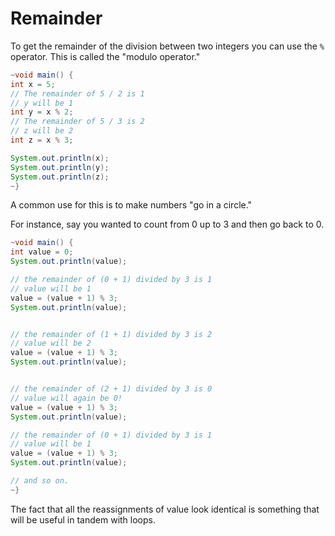 # Remainder

To get the remainder of the division between two integers you can use the `%` operator.
This is called the "modulo operator."

```java
~void main() {
int x = 5;
// The remainder of 5 / 2 is 1
// y will be 1
int y = x % 2;
// The remainder of 5 / 3 is 2
// z will be 2
int z = x % 3;

System.out.println(x);
System.out.println(y);
System.out.println(z);
~}
```

A common use for this is to make numbers "go in a circle."

For instance, say you wanted to count from 0 up to 3 and then go back to 0.

```java
~void main() {
int value = 0;
System.out.println(value);

// the remainder of (0 + 1) divided by 3 is 1
// value will be 1
value = (value + 1) % 3;
System.out.println(value);


// the remainder of (1 + 1) divided by 3 is 2
// value will be 2
value = (value + 1) % 3;
System.out.println(value);


// the remainder of (2 + 1) divided by 3 is 0
// value will again be 0!
value = (value + 1) % 3;
System.out.println(value);

// the remainder of (0 + 1) divided by 3 is 1
// value will be 1
value = (value + 1) % 3;
System.out.println(value);

// and so on.
~}
```

The fact that all the reassignments of value look identical is something that will be useful in tandem
with loops.
